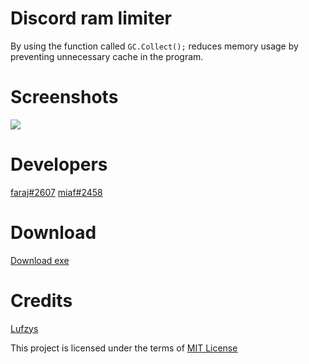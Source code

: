 # Discord ram limiter
By using the function called ```GC.Collect();``` reduces memory usage by preventing unnecessary cache in the program.

# Screenshots
<img style src="https://raw.githubusercontent.com/faraaj/discord-ram-limiter/main/Screenshots/unknown.png"/>

# Developers
[faraj#2607](https://discord.com/users/635406751495356436)
[miaf#2458](https://discord.com/users/308986559292768258)

# Download
[Download exe](https://github.com/faraaj/discord-ram-limiter/raw/main/DiscordRamLimiter/bin/Release/DiscordRamLimiter.exe)

# Credits
[Lufzys](https://github.com/Lufzys)

This project is licensed under the terms of [MIT License](https://github.com/faraaj/discord-ram-limiter/blob/main/LICENSE)
